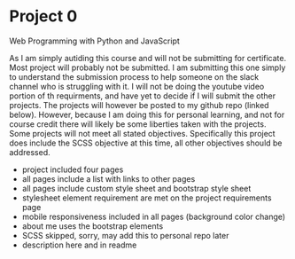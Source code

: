 # Project 0

Web Programming with Python and JavaScript


As I am simply autiding this course and will not be submitting for certificate. Most project will probably not be submitted.
I am submitting this one simply to understand the submission process to help someone on the slack channel who is struggling with it.
I will not be doing the youtube video portion of th requirments, and have yet to decide if I will submit the other projects.
The projects will however be posted to my github repo (linked below).
However, because I am doing this for personal learning, and not for course credit there will likely be some liberties taken with the projects.
Some projects will not meet all stated objectives.  Specifically this project does include the SCSS objective at this time, all other
objectives should be addressed.

* project included four pages
* all pages include a list with links to other pages
* all pages include custom style sheet and bootstrap style sheet
* stylesheet element requirement are met on the project requirements page
* mobile responsiveness included in all pages (background color change)
* about me uses the bootstrap elements
* SCSS skipped, sorry, may add this to personal repo later
* description here and in readme
